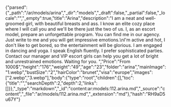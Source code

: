 {"parsed":{"_path":"/ar/models/arina","_dir":"models","_draft":false,"_partial":false,"_locale":"","_empty":true,"title":"Arina","description":"I am a neat and well-groomed girl, with beautiful breasts and ass. I know an elite cozy place where I will call you and we'll be there just the two of us. I, as an escort model, prepare an unforgettable program. You can find me in our agency. Just write to me and you will get impressive emotions.\nI'm active and hot, I don't like to get bored, so the entertainment will be glorious. I am engaged in dancing and yoga. I speak English fluently. I prefer sophisticated parties. Contact our manager and VIP escort girls can help you get a lot of bright and unrestrained emotions. Waiting for you. ","Price":"From 1000$","height":"176","weight":"49","age":"23","folder":"arina","mainImage":"1.webp","bustSize":"2","hairColor":"brunet","visa":"europe","images":["2.webp","3.webp"],"body":{"type":"root","children":[],"toc":{"title":"","searchDepth":2,"depth":2,"links":[]}},"_type":"markdown","_id":"content:ar:models:112.arina.md","_source":"content","_file":"ar/models/112.arina.md","_extension":"md"},"hash":"RH9aD5u67Y"}